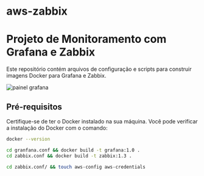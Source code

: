 # aws-zabbix
# Projeto de Monitoramento com Grafana e Zabbix

Este repositório contém arquivos de configuração e scripts para construir imagens Docker para Grafana e Zabbix.

![painel grafana](https://bcri-logo.s3.sa-east-1.amazonaws.com/paine-grafana.png)

## Pré-requisitos

Certifique-se de ter o Docker instalado na sua máquina. Você pode verificar a instalação do Docker com o comando:

```sh
docker --version

```
```sh
cd granfana.conf && docker build -t grafana:1.0 .
cd zabbix.conf && docker build -t zabbix:1.3 .
````
````sh
cd zabbix.conf/ && touch aws-config aws-credentials
````

